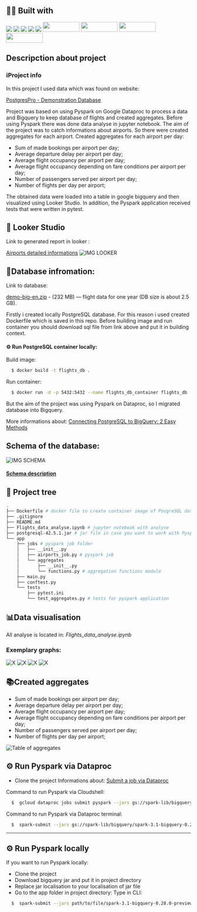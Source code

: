 ## 👨‍💻 Built with
<img src="https://img.shields.io/badge/Python-FFD43B?style=for-the-badge&logo=python&logoColor=blue" /> <img src="https://img.shields.io/badge/Docker-2CA5E0?style=for-the-badge&logo=docker&logoColor=white"/> <img src="https://img.shields.io/badge/Jupyter-F37626.svg?&style=for-the-badge&logo=Jupyter&logoColor=white" /> <img src="https://img.shields.io/badge/Pandas-2C2D72?style=for-the-badge&logo=pandas&logoColor=white" /> <img src="https://img.shields.io/badge/Numpy-777BB4?style=for-the-badge&logo=numpy&logoColor=white" /> 
<img src="https://miro.medium.com/max/1400/1*5C4UQznqEiN3D6Xutlgwlg.png" width="100" height="27,5" />
<img src="https://www.devagroup.pl/blog/wp-content/uploads/2022/10/logo-Google-Looker-Studio.png" width="100" height="27,5" />
<img src="https://www.scitylana.com/wp-content/uploads/2019/01/Hello-BigQuery.png" width="100" height="27,5" />
<img src="https://lh6.googleusercontent.com/2jkuIwxrds9QFLoBN5Rh1-uLgt5ukWTmGjXj_8TluJTdb9jYZ2su50b0vM_zU7cqn3y7xf5MRNjrrXUVQtZ-xetqMVgGrQBivhurxhTyM0ElzaSANRvEftTcW7edTVmb7UhJZ0Tj" width="100" height="27,5" />

##  Descripction about project

### ℹ️Project info

In this project I used data which was found on website:

[PostgresPro - Demonstration Database](https://postgrespro.com/community/demodb)

Project was based on using Pyspark on Google Dataproc to process a data and Bigquery to keep database of flights and created aggregates.
Before using Pyspark there was done data analyse in jupyter notebook.
The aim of the project was to catch informations about airports. So there were created aggregates for each airport.
Created aggregates for each airport per day:
- Sum of made bookings per airport per day;
- Average departure delay per airport per day;
- Average flight occupancy per airport per day;
- Average flight occupancy depending on fare conditions per airport per day;
- Number of passengers served per airport per day;
- Number of flights per day per airport;

The obtained data were loaded into a table in google bigquery and then visualized using Looker Studio.
In addition, the Pyspark application received tests that were written in pytest.

## 🔎 Looker Studio
Link to generated report in looker :

[Airports detailed informations](https://lookerstudio.google.com/reporting/4563da3e-7863-41ed-aaa2-63478c5d5a53)
![IMG LOOKER](https://github.com/AJSTO/Airports_detailed_informations/blob/final_version_10.03/img/gif-looker.gif)

## 🛬Database infromation:
Link to database:

[demo-big-en.zip](https://edu.postgrespro.com/demo-big-en.zip) - (232 MB) — flight data for one year (DB size is about 2.5 GB).

Firstly i created locally PostgreSQL database. For this reason i used created Dockerfile which is saved in this repo. Before building image and run container you should download sql file from link above and put it in building context.

#### ⚙️ Run PostgreSQL container locally:

Build image:
```bash
  $ docker build -t flights_db .
```

Run container:
```bash
  $ docker run -d -p 5432:5432 --name flights_db_container flights_db
```

But the aim of the project was using Pyspark on Dataproc, so I migrated database into Bigquery. 

More informations about: [Connecting PostgreSQL to BigQuery: 2 Easy Methods](https://hevodata.com/blog/postgresql-to-bigquery-data-migration/)

## Schema of the database:

![IMG SCHEMA](https://repo.postgrespro.ru/doc//std/10.23.1/en/html/demodb-bookings-schema.svg)

#### [Schema description](https://postgrespro.com/docs/postgrespro/10/apjs03.html)

## 🌲 Project tree
```bash
.
├── Dockerfile # docker file to create container image of PosgreSQL database
├── .gitignore
├── README.md
├── Flights_data_analyse.ipynb # jupyter notebook with analyse
├── postgresql-42.5.1.jar # jar file in case you want to work with Pyspark and PostgreSQL locally
└── app
    ├── jobs # pyspark job folder
    │   ├── __init__.py
    │   ├── airports_job.py # pyspark job
    │   └── aggregates 
    │       ├── __init__.py
    │       └── functions.py # aggregation functions module
    ├── main.py
    ├── conftest.py
    └── tests
        ├── pytest.ini
        └── test_aggregates.py # tests for pyspark application

```

##  📊Data visualisation
All analyse is located in: *Flights_data_analyse.ipynb*

### Exemplary graphs:
![X](https://github.com/AJSTO/Airports_detailed_informations/blob/final_version_10.03/img/connection.png)
![X](https://github.com/AJSTO/Airports_detailed_informations/blob/final_version_10.03/img/delay.png)
![X](https://github.com/AJSTO/Airports_detailed_informations/blob/final_version_10.03/img/passengers.png)
![X](https://github.com/AJSTO/Airports_detailed_informations/blob/final_version_10.03/img/seats.png)

##  📚Created aggregates

- Sum of made bookings per airport per day;
- Average departure delay per airport per day;
- Average flight occupancy per airport per day;
- Average flight occupancy depending on fare conditions per airport per day;
- Number of passengers served per airport per day;
- Number of flights per day per airport;

![Table of aggregates](https://github.com/AJSTO/Airports_detailed_informations/blob/final_version_10.03/img/aggregates_table.png)

## ⚙️ Run Pyspark via Dataproc
- Clone the project
Informations about: [Submit a job via Dataproc](https://cloud.google.com/dataproc/docs/guides/submit-job)

Command to run Pyspark via Cloudshell:
```bash
  $  gcloud dataproc jobs submit pyspark --jars gs://spark-lib/bigquery/spark-3.1-bigquery-0.28.0-preview.jar --cluster YOUR_CLUSTER_NAME --region REGION_NAME gs://PATH/TO/YOUR/FILE/MAIN.PY
```
Command to run Pyspark via Dataproc terminal:
```bash
  $  spark-submit --jars gs://spark-lib/bigquery/spark-3.1-bigquery-0.28.0-preview.jar home/PATH/TO/YOUR/FILE/MAIN.PY
```

_______________________________________________________________________
## ⚙️ Run Pyspark locally
If you want to run Pyspark locally:
- Clone the project
- Download bigquery jar and put it in project directory
- Replace jar localisation to your localisation of jar file
- Go to the app folder in project directory:
Type in CLI:
```bash
  $  spark-submit --jars path/to/file/spark-3.1-bigquery-0.28.0-preview.jar --files main.py --job airports_job
```
